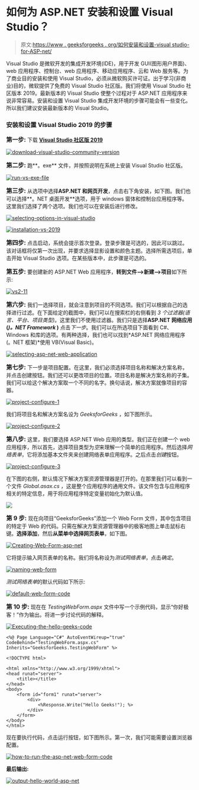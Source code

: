 # 如何为 ASP.NET 安装和设置 Visual Studio？

> 原文:[https://www . geeksforgeeks . org/如何安装和设置-visual studio-for-ASP-net/](https://www.geeksforgeeks.org/how-to-install-and-setup-visual-studio-for-asp-net/)

Visual Studio 是微软开发的集成开发环境(IDE)，用于开发 GUI(图形用户界面)、web 应用程序、控制台、web 应用程序、移动应用程序、云和 Web 服务等。为了商业目的安装和使用 Visual Studio，必须从微软购买许可证。出于学习(非商业)目的，微软提供了免费的 Visual Studio 社区版。我们将使用 Visual Studio 社区版本 2019。最新版本的 Visual Studio 使整个过程对于 ASP.NET 应用程序来说非常容易。安装和设置 Visual Studio 集成开发环境的步骤可能会有一些变化。所以我们建议安装最新版本的 Visual Studio。

### 安装和设置 Visual Studio 2019 的步骤

<font size="3">**第一步:**</font> 下载 **[**Visual Studio 社区版 2019**](https://www.visualstudio.com/downloads/)**

[![download-visual-studio-community-version](img/dab8efbe86baa9699a0662a0527fedee.png)](https://media.geeksforgeeks.org/wp-content/uploads/20190521154529/download-visual-studio-community-version.png)

<font size="3">**第二步:**</font> 跑**。exe** 文件，并按照说明在系统上安装 Visual Studio 社区版。

[![run-vs-exe-file](img/c2bb78f852139f978f99b584d359785c.png)](https://media.geeksforgeeks.org/wp-content/uploads/20190521154649/run-vs-exe-file.jpg)

<font size="3">**第三步:**</font> 从选项中选择**ASP.NET 和网页开发**，点击右下角安装，如下图。我们也可以选择**。NET 桌面开发**选项，用于 windows 窗体和控制台应用程序等。这里我们选择了两个选项。我们也可以在安装后进行修改。

[![selecting-options-in-visual-studio](img/496fe8ca780ad84e2348af1a3474a467.png)](https://media.geeksforgeeks.org/wp-content/uploads/20190521160652/selecting-options-in-visual-studio.png)

[![installation-vs-2019](img/a3ea86112c8b13deb60ed162effc71bd.png)](https://media.geeksforgeeks.org/wp-content/uploads/20190521160936/installation-vs-2019.png)

<font size="3">**第四步:**</font> 点击启动，系统会提示首次登录。登录步骤是可选的，因此可以跳过。该对话框将仅第一次出现，并要求选择显影设置和颜色主题。选择所需选项后，单击开始 Visual Studio 选项。在某些版本中，此步骤是可选的。

<font size="3">**第五步:**</font> 要创建新的 ASP.NET Web 应用程序，**转到文件–>新建–>项目**如下所示:

[![vs2-11](img/741d6eba1f041abeaa361222915204a7.png)](https://media.geeksforgeeks.org/wp-content/uploads/20190606125010/vs2-11.png)

<font size="3">**第六步:**</font> 我们一选择项目，就会注意到项目的不同选项。我们可以根据自己的选择进行过滤。在下面给定的截图中，我们可以在搜索栏的右侧看到 *3 个过滤器(语言、平台、项目类型)*。这里我们不使用过滤器。我们只是选择**ASP.NET 网络应用(*)。NET Framework* )** 点击*下一步*。我们可以在所选项目下面看到 C#、Windows 和库的选项。有两种选择，我们也可以找到*ASP.NET 网络应用程序(。NET 框架)*使用 VB(Visual Basic)。

[![selecting-asp-net-web-application](img/6930f6df35ac94f8ffe94c9ca919ef19.png)](https://media.geeksforgeeks.org/wp-content/uploads/20190606125255/selecting-asp-net-web-application.png)

<font size="3">**第七步:**</font> 下一步是项目配置。在这里，我们必须选择项目名称和解决方案名称，并点击创建按钮。我们还可以更改项目的位置。项目名称是解决方案名称的子集。我们可以给这个解决方案取一个不同的名字。换句话说，解决方案就像项目的容器。

[![project-configure-1](img/c63067b3b099fda5cbfa1f064b445e3a.png)](https://media.geeksforgeeks.org/wp-content/uploads/20190606125412/project-configure-1.png)

我们将项目名和解决方案名设为 *GeeksforGeeks* ，如下图所示。

[![project-configure-2](img/ad6a66f2bee2d42ded14ac0924b2f045.png)](https://media.geeksforgeeks.org/wp-content/uploads/20190606125638/project-configure-2.png)

<font size="3">**第八步:**</font> 这里，我们要选择 ASP.NET Web 应用的类型。我们正在创建一个 web 应用程序，所以首先，选择项目类型为*空*来理解一个简单的应用程序。然后选择*网络表单*，它将添加基本文件夹来创建网络表单应用程序。之后点击*创建*按钮。

[![project-configure-3](img/53dc00cee1095a557e65516459a3bf0b.png)](https://media.geeksforgeeks.org/wp-content/uploads/20190606125907/project-configure-3.png)

在下图的右侧，默认情况下解决方案资源管理器是打开的。在那里我们可以看到一个文件 *Global.asax.cs* ，这是整个应用程序的通用文件。该文件包含与应用程序相关的特定信息，用于将应用程序特定变量初始化为默认值。

[![](img/51b38545d87236067f127f57815fd76f.png)](https://media.geeksforgeeks.org/wp-content/uploads/20190606130345/after-project-configure.png)

<font size="3">**第 9 步:**</font> 现在向项目“GeeksforGeeks”添加一个 Web Form 文件，其中包含项目的特定于 Web 的代码。只需在解决方案资源管理器中的极客地图上单击鼠标右键。**选择添加**，然后**从菜单中选择网页表单**，如下图。

[![Creating-Web-Form-asp-net](img/497b035aa0b373fdb3adf0064f7ca7d6.png)](https://media.geeksforgeeks.org/wp-content/uploads/20190606130422/Creating-Web-Form.png)

它将提示输入网页表单的名称。我们将名称设为*测试网络表单*，点击*确定*。

[![naming-web-form](img/30738578607f9e1c4bedce8cc8604c90.png)](https://media.geeksforgeeks.org/wp-content/uploads/20190606130915/naming-web-form.png)

*测试网络表单*的默认代码如下所示:

[![default-web-form-code](img/94b0d3a2419a52217f583348a16885eb.png)](https://media.geeksforgeeks.org/wp-content/uploads/20190606130502/default-web-form-code.png)

<font size="3">**第 10 步:**</font> 现在在 *TestingWebForm.aspx* 文件中写一个示例代码，显示“你好极客！”作为输出。将进一步讨论代码的解释。

[![Executing-the-hello-geeks-code](img/633bbcaabcf6297927a5ea738cfb4b53.png)](https://media.geeksforgeeks.org/wp-content/uploads/20190606130703/Executing-the-hello-geeks-code.png)

```
<%@ Page Language="C#" AutoEventWireup="true" CodeBehind="TestingWebForm.aspx.cs" Inherits="GeeksforGeeks.TestingWebForm" %>

<!DOCTYPE html>

<html xmlns="http://www.w3.org/1999/xhtml">
<head runat="server">
    <title></title>
</head>
<body>
    <form id="form1" runat="server">
        <div>
            <%Response.Write("Hello Geeks!"); %>
        </div>
    </form>
</body>
</html>
```

现在要执行代码，点击运行按钮，如下图所示。第一次，我们可能需要设置浏览器配置。

[![how-to-run-the-asp-net-web-form-code](img/5b62d8cab2bd14ae2664b08fdc3ea700.png)](https://media.geeksforgeeks.org/wp-content/uploads/20190606130740/how-to-run-the-asp-net-web-form-code.png)

**最后输出:**

[![output-hello-world-asp-net](img/8899382d5197efdaf0f6bf141ea03445.png)](https://media.geeksforgeeks.org/wp-content/uploads/20190606130817/output78.png)